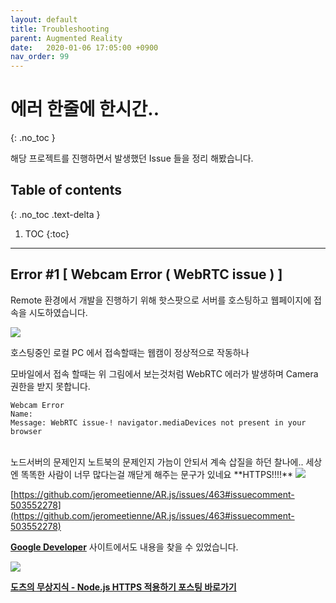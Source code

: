 ```yaml
---
layout: default
title: Troubleshooting
parent: Augmented Reality
date:   2020-01-06 17:05:00 +0900
nav_order: 99
---
```


# 에러 한줄에 한시간..
{: .no_toc }

해당 프로젝트를 진행하면서 발생했던 Issue 들을 정리 해봤습니다.

## Table of contents
{: .no_toc .text-delta }

1. TOC
{:toc}

---

## Error #1 [ Webcam Error ( WebRTC issue ) ]

Remote 환경에서 개발을 진행하기 위해 핫스팟으로 서버를 호스팅하고 웹페이지에 접속을 시도하였습니다.

<img src='{{ "/assets/images/ar/arjs/geoar-troubleshooting-1.png" | absolute_url }}'>

호스팅중인 로컬 PC 에서 접속할때는 웹캠이 정상적으로 작동하나 

모바일에서 접속 할때는 위 그림에서 보는것처럼 WebRTC 에러가 발생하며 Camera 권한을 받지 못합니다.

```
Webcam Error
Name: 
Message: WebRTC issue-! navigator.mediaDevices not present in your browser
```
<br/>
노드서버의 문제인지 노트북의 문제인지 가늠이 안되서 계속 삽질을 하던 찰나에.. 세상엔 똑똑한 사람이 너무 많다는걸 깨닫게 해주는 문구가 있네요 **HTTPS!!!!**

<img src='{{ "/assets/images/ar/arjs/geoar-troubleshooting-2.png" | absolute_url }}'>

[https://github.com/jeromeetienne/AR.js/issues/463#issuecomment-503552278](https://github.com/jeromeetienne/AR.js/issues/463#issuecomment-503552278)

[**Google Developer**](https://developers.google.com/web/fundamentals/media/capturing-images?hl=ko) 사이트에서도 내용을 찾을 수 있었습니다.

<img src='{{ "/assets/images/ar/arjs/geoar-troubleshooting-3.png" | absolute_url }}'>

[**도츠의 무상지식 - Node.js HTTPS 적용하기 포스팅 바로가기**](https://choco0908.github.io/docs/javascript/5/)
